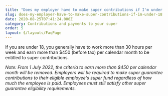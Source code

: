 ```yaml
---
title: "Does my employer have to make super contributions if I'm under 18? "
slug: does-my-employer-have-to-make-super-contributions-if-im-under-18
date: 2020-08-25T07:41:24.000Z
category: Contributions and payments to your super
order: 5
layout: $/layouts/FaqPage
---
```

If you are under 18, you generally have to work more than 30 hours per week and earn more than $450 (before tax) per calendar month to be entitled to super contributions.

*Note: From 1 July 2022, the criteria to earn more than $450 per calendar month will be removed. Employers will be required to make super guarantee contributions to their eligible employee's super fund regardless of how much the employee is paid.* *Employees must still satisfy other super guarantee eligibility requirements.*